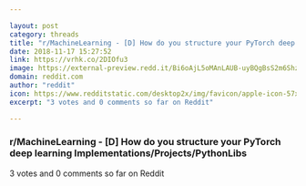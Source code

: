 ```yaml
---

layout: post
category: threads
title: "r/MachineLearning - [D] How do you structure your PyTorch deep learning Implementations/Projects/PythonLibs"
date: 2018-11-17 15:27:52
link: https://vrhk.co/2DIOfu3
image: https://external-preview.redd.it/Bi6oAjL5oMAnLAUB-uyBQgBsS2m6ShzLGpCyS8_4wsQ.jpg?auto=webp&s=d2f6d5df4a355ec0bffd32a75e6ab9bf4f282313
domain: reddit.com
author: "reddit"
icon: https://www.redditstatic.com/desktop2x/img/favicon/apple-icon-57x57.png
excerpt: "3 votes and 0 comments so far on Reddit"

---
```


### r/MachineLearning - [D] How do you structure your PyTorch deep learning Implementations/Projects/PythonLibs

3 votes and 0 comments so far on Reddit